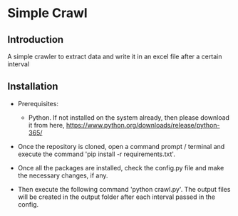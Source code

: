 # Simple Crawl

## Introduction
A simple crawler to extract data and write it in an excel file after a certain interval

## Installation
* Prerequisites:
    * Python. If not installed on the system already, then please download it from here, https://www.python.org/downloads/release/python-365/
    
* Once the repository is cloned, open a command prompt / terminal and execute the command 'pip install -r requirements.txt'.
* Once all the packages are installed, check the config.py file and make the necessary changes, if any.
* Then execute the following command 'python crawl.py'. The output files will be created in the output folder after each interval passed in the config.